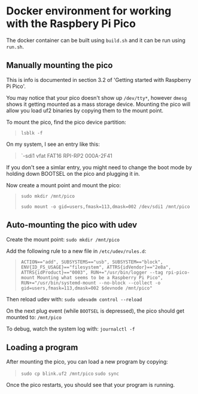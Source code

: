 # Docker environment for working with the Raspbery Pi Pico

The docker container can be built using `build.sh` and it can be run using `run.sh`.

## Manually mounting the pico

This is info is documented in section 3.2 of 'Getting started with Raspberry Pi Pico'.

You may notice that your pico doesn't show up `/dev/tty*`, however `dmesg` shows it getting mounted as a mass storage device. Mounting the pico will allow you load uf2 binaries by copying them to the mount point.

To mount the pico, find the pico device partition:
> `lsblk -f`

On my system, I see an entry like this:
>`-sdi1      vfat   FAT16 RPI-RP2         000A-2F41

If you don't see a simlar entry, you might need to change the boot mode by holding down BOOTSEL on the pico and plugging it in.

Now create a mount point and mount the pico:

> `sudo mkdir /mnt/pico`
> 
> `sudo mount -o gid=users,fmask=113,dmask=002 /dev/sdi1 /mnt/pico`

## Auto-mounting the pico with udev

Create the mount point: `sudo mkdir /mnt/pico`

Add the following rule to a new file in `/etc/udev/rules.d`:
> `ACTION=="add", SUBSYSTEMS=="usb", SUBSYSTEM=="block", ENV{ID_FS_USAGE}=="filesystem", ATTRS{idVendor}=="2e8a", ATTRS{idProduct}=="0003", RUN+="/usr/bin/logger --tag rpi-pico-mount Mounting what seems to be a Raspberry Pi Pico", RUN+="/usr/bin/systemd-mount --no-block --collect -o gid=users,fmask=113,dmask=002 $devnode /mnt/pico"`

Then reload udev with: `sudo udevadm control --reload`

On the next plug event (while `BOOTSEL` is depressed), the pico should get mounted to: `/mnt/pico`

To debug, watch the system log with: `journalctl -f`

## Loading a program
After mounting the pico, you can load a new program by copying:

> `sudo cp blink.uf2 /mnt/pico`
> `sudo sync`

Once the pico restarts, you should see that your program is running.
